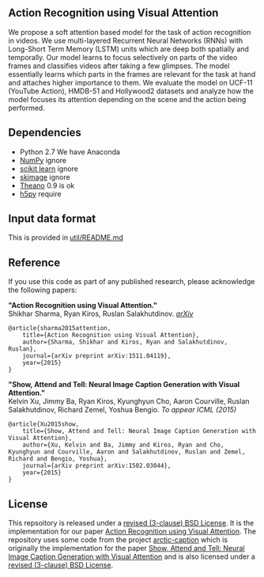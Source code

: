 ## Action Recognition using Visual Attention

We propose a soft attention based model for the task of action recognition in videos. 
We use multi-layered Recurrent Neural Networks (RNNs) with Long-Short Term Memory 
(LSTM) units which are deep both spatially and temporally. Our model learns to focus 
selectively on parts of the video frames and classifies videos after taking a few 
glimpses. The model essentially learns which parts in the frames are relevant for the 
task at hand and attaches higher importance to them. We evaluate the model on UCF-11 
(YouTube Action), HMDB-51 and Hollywood2 datasets and analyze how the model focuses its 
attention depending on the scene and the action being performed.

## Dependencies

* Python 2.7 We have Anaconda
* [NumPy](http://www.numpy.org/) ignore
* [scikit learn](http://scikit-learn.org/stable/index.html) ignore
* [skimage](http://scikit-image.org/docs/dev/api/skimage.html) ignore
* [Theano](http://www.deeplearning.net/software/theano/)  0.9 is ok
* [h5py](http://docs.h5py.org/en/latest/) require

## Input data format

This is provided in [util/README.md](https://github.com/kracwarlock/action-recognition-visual-attention/blob/master/util/README.md)

## Reference

If you use this code as part of any published research, please acknowledge the
following papers:

**"Action Recognition using Visual Attention."**  
Shikhar Sharma, Ryan Kiros, Ruslan Salakhutdinov. *[arXiv](http://arxiv.org/abs/1511.04119)*

    @article{sharma2015attention,
        title={Action Recognition using Visual Attention},
        author={Sharma, Shikhar and Kiros, Ryan and Salakhutdinov, Ruslan},
        journal={arXiv preprint arXiv:1511.04119},
        year={2015}
    } 

**"Show, Attend and Tell: Neural Image Caption Generation with Visual Attention."**  
Kelvin Xu, Jimmy Ba, Ryan Kiros, Kyunghyun Cho, Aaron Courville, Ruslan
Salakhutdinov, Richard Zemel, Yoshua Bengio. *To appear ICML (2015)*

    @article{Xu2015show,
        title={Show, Attend and Tell: Neural Image Caption Generation with Visual Attention},
        author={Xu, Kelvin and Ba, Jimmy and Kiros, Ryan and Cho, Kyunghyun and Courville, Aaron and Salakhutdinov, Ruslan and Zemel, Richard and Bengio, Yoshua},
        journal={arXiv preprint arXiv:1502.03044},
        year={2015}
    }

## License
This repsoitory is released under a [revised (3-clause) BSD License](http://directory.fsf.org/wiki/License:BSD_3Clause). It 
is the implementation for our paper [Action Recognition using Visual Attention](http://arxiv.org/abs/1511.04119). The repository uses some code from the project 
[arctic-caption](https://github.com/kelvinxu/arctic-captions) which is originally the implementation for the paper 
[Show, Attend and Tell: Neural Image Caption Generation with Visual Attention](http://arxiv.org/abs/1502.03044) and is also licensed 
under a [revised (3-clause) BSD License](http://directory.fsf.org/wiki/License:BSD_3Clause).
